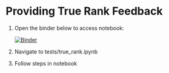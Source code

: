 
# Providing True Rank Feedback

1. Open the binder below to access notebook:

   [![Binder](https://mybinder.org/badge_logo.svg)](https://mybinder.org/v2/gh/catalystneuro/dandiset-search-service/HEAD)

2. Navigate to tests/true_rank.ipynb

3. Follow steps in notebook
